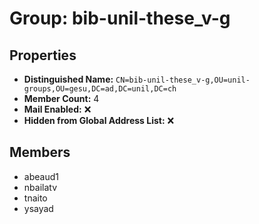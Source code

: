 # Group: bib-unil-these_v-g

## Properties

- **Distinguished Name:** `CN=bib-unil-these_v-g,OU=unil-groups,OU=gesu,DC=ad,DC=unil,DC=ch`
- **Member Count:** 4
- **Mail Enabled:** ❌
- **Hidden from Global Address List:** ❌

## Members

- abeaud1
- nbailatv
- tnaito
- ysayad
